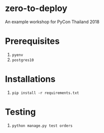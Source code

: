 # zero-to-deploy
An example workshop for PyCon Thailand 2018

# Prerequisites
1. `pyenv`
1. `postgres10`

# Installations
1. `pip install -r requirements.txt`

# Testing
1. `python manage.py test orders`